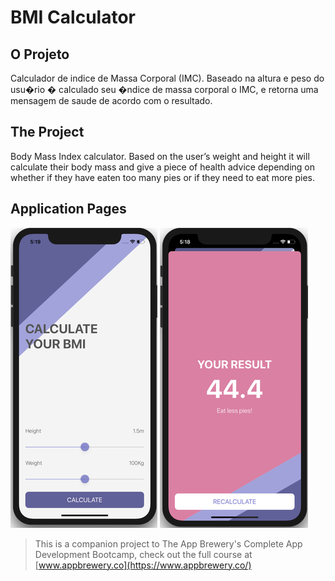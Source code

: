 # BMI Calculator

## O Projeto

Calculador de indice de Massa Corporal (IMC). Baseado na altura e peso do usu�rio � calculado seu �ndice de massa corporal o IMC, e retorna uma mensagem de saude de acordo com o resultado.

## The Project

Body Mass Index calculator. Based on the user’s weight and height it will calculate their body mass and give a piece of health advice depending on whether if they have eaten too many pies or if they need to eat more pies.

## Application Pages

![image alt >](./ReadAssets/Home.jpg)
![image alt <](./ReadAssets/Result.jpg)

> This is a companion project to The App Brewery's Complete App Development Bootcamp, check out the full course at [www.appbrewery.co](https://www.appbrewery.co/)
